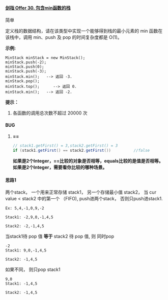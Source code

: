 #### [剑指 Offer 30. 包含min函数的栈](https://leetcode-cn.com/problems/bao-han-minhan-shu-de-zhan-lcof/)

简单

定义栈的数据结构，请在该类型中实现一个能够得到栈的最小元素的 min 函数在该栈中，调用 min、push 及 pop 的时间复杂度都是 O(1)。

 

**示例:**

```
MinStack minStack = new MinStack();
minStack.push(-2);
minStack.push(0);
minStack.push(-3);
minStack.min();   --> 返回 -3.
minStack.pop();
minStack.top();      --> 返回 0.
minStack.min();   --> 返回 -2.
```

 

**提示：**

1. 各函数的调用总次数不超过 20000 次

 



#### **BUG**

1. **==** 

   ```java
   // stack1.getFirst() = 3,stack2.getFirst() = 3	
   if (stack1.getFirst() == stack2.getFirst())			//false
   ```

   **如果是2个Integer，==比较的对象是否相等，equals比较的是值是否相等。如果是2个Integer，需要看你比较的哪种场景。**





#### 思路1

两个stack， 一个用来正常存储 stack1， 另一个存储最小值 stack2， 当 cur value < stack2 中的第一个 （FIFO), push进两个stack， 否则只push进stack1. 

```
Ex: 5,4,-1,0,9,-2

Stack1: -2,9,0,-1,4,5

Stack2: -2,-1,4,5
```

当stack1待 pop 值 **等于** stack2 待 pop 值, 则 同时pop

```
-2
Stack1: 9,0,-1,4,5

Stack2: -1,4,5
```

如果不同， 则只pop stack1

```
9,0
Stack1: -1,4,5

Stack2: -1,4,5
```

